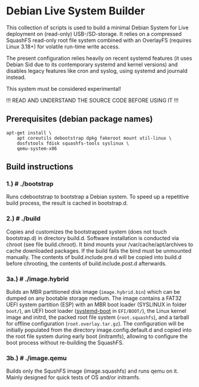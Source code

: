 Debian Live System Builder
==========================

This collection of scripts is used to build a minimal Debian System for Live
deployment on (read-only) USB-/SD-storage. It relies on a compressed SquashFS 
read-only root file system combined with an OverlayFS (requires Linux 3.18+)
for volatile run-time write access.

The present configuration relies heavily on recent systemd features (it uses
Debian Sid due to its contemporary systemd and kernel versions) and disables
legacy features like cron and syslog, using systemd and journald instead.

This system must be considered experimental!

!!! READ AND UNDERSTAND THE SOURCE CODE BEFORE USING IT !!!


Prerequisites (debian package names)
------------------------------------

	apt-get install \
		apt coreutils debootstrap dpkg fakeroot mount util-linux \
		dosfstools fdisk squashfs-tools syslinux \
		qemu-system-x86


Build instructions
------------------

### 1.) # ./bootstrap

Runs cdebootstrap to bootstrap a Debian system. To speed up a repetitive build
process, the result is cached in bootstrap.d.

### 2.) # ./build

Copies and customizes the bootstrapped system (does not touch bootstrap.d) in
directory build.d. Software installation is conducted via chroot (see file
build.chroot). It bind mounts your /var/cache/apt/archives to cache downloaded
packages. If the build fails the bind must be unmounted manually.
The contents of build.include.pre.d will be copied into build.d before
chrooting, the contents of build.include.post.d afterwards.

### 3a.) # ./image.hybrid

Builds an MBR partitioned disk image (`image.hybrid.bin`) which can be dumped
on any bootable storage medium. The image contains a FAT32 UEFI system
partition (ESP) with an MBR boot loader (SYSLINUX in folder `boot/`), an UEFI
boot loader ([systemd-boot](https://www.freedesktop.org/software/systemd/man/systemd-boot.html)
in `EFI/BOOT/`), the Linux kernel image and initrd, the packed root file system
(`root.squashfs`), and a tarball for offline configuration (`root.overlay.tar.gz`).
The configuration will be initially populated from the directory
image.config.default.d and copied into the root file system during early boot
(initramfs), allowing to configure the boot process without re-building the
SquashFS.

### 3b.) # ./image.qemu

Builds only the SqushFS image (image.squashfs) and runs qemu on it.
Mainly designed for quick tests of OS and/or initramfs.
